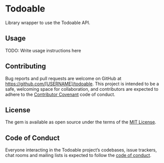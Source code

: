 # Todoable

Library wrapper to use the Todoable API.

## Usage

TODO: Write usage instructions here

## Contributing

Bug reports and pull requests are welcome on GitHub at https://github.com/[USERNAME]/todoable. This project is intended to be a safe, welcoming space for collaboration, and contributors are expected to adhere to the [Contributor Covenant](http://contributor-covenant.org) code of conduct.

## License

The gem is available as open source under the terms of the [MIT License](https://opensource.org/licenses/MIT).

## Code of Conduct

Everyone interacting in the Todoable project’s codebases, issue trackers, chat rooms and mailing lists is expected to follow the [code of conduct](https://github.com/[USERNAME]/todoable/blob/master/CODE_OF_CONDUCT.md).

